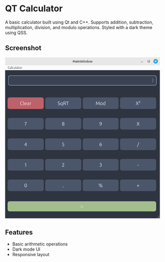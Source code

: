 # QT Calculator

A basic calculator built using Qt and C++. Supports addition, subtraction, multiplication, division, and modulo operations. Styled with a dark theme using QSS.

## Screenshot

![A screenshot of the Qt Calculator GUI](images/calculator_screenshot.png)


## Features
- Basic arithmetic operations
- Dark mode UI
- Responsive layout
